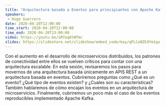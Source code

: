 ```yaml
---
title: "Arquitectura basada a Eventos para principiantes con Apache Kafka"
speakers:
 - Hugo Guerrero
date: 2020-04-20T12:00:00
time_start: 2020-04-20T12:00:00
time_end: 2020-04-20T13:00:00
video: https://youtu.be/iM7aq8tWTmc
slides: https://slideshare.net/slideshow/embed_code/key/qPLCoNZE4Ym1qu
---
```


<p>Con el aumento en el desarrollo de microservicios distribuidos, los patrones de conectividad entre ellos se vuelven críticos para contar con una arquitectura escalable. En esta sesión, revisaremos los pasos para movernos de una arquitectura basada únicamente en APIS REST a un arquitectura basada en eventos. Cubriremos preguntas como ¿Qué es un evento? ¿Qué tipo de eventos existen? y ¿Cuales son su características? También hablaremos de cómo encajan los eventos en un arquitectura de microservicios. Finalmente, cubriremos un poco más el caso de los eventos reproducibles implementado Apache Kafka.</p>